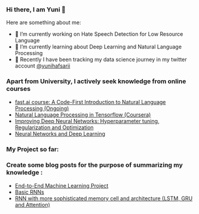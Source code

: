 ### Hi there, I am Yuni 👋



Here are something about me:

- 🔭 I’m currently working on Hate Speech Detection for Low Resource Language 
- 🌱 I’m currently learning about Deep Learning and Natural Language Processing
- 💬 Recently I have been tracking my data science journey in my twitter account [@yunihafsarii](https://twitter.com/yunihafsarii)

### Apart from University, I actively seek knowledge from online courses
- [fast.ai course: A Code-First Introduction to Natural Language Processing (Ongoing)](https://www.fast.ai/2019/07/08/fastai-nlp/)
- [Natural Language Processing in Tensorflow (Coursera)](https://www.coursera.org/account/accomplishments/verify/KXQYERBDRXVK)
- [Improving Deep Neural Networks: Hyperparameter tuning, Regularization and Optimization](https://www.coursera.org/account/accomplishments/verify/GZCLJKW8PPC8)
- [Neural Networks and Deep Learning](https://www.coursera.org/account/accomplishments/verify/ZYUY9C8Q4ZRA)

### My Project so far:


### Create some blog posts for the purpose of summarizing my knowledge :
- [End-to-End Machine Learning Project](https://medium.com/@yyunisari158/end-to-end-machine-learning-project-b3387aabde3c)
- [Basic RNNs](https://medium.com/@yyunisari158/basic-rnns-1c4b18d70a3f)
- [RNN with more sophisticated memory cell and architecture (LSTM, GRU and Attention)](https://medium.com/@yyunisari158/rnn-with-more-sophisticated-memory-cell-and-architecture-lstm-gru-and-attention-528fc942d5af)
